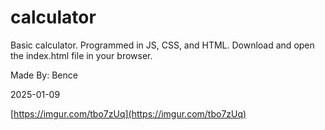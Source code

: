 # calculator

Basic calculator. Programmed in JS, CSS, and HTML. Download and open the index.html file in your browser.

Made By: Bence

2025-01-09



[https://imgur.com/tbo7zUq](https://imgur.com/tbo7zUq)
